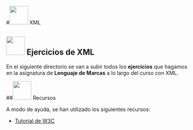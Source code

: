 #<img src="https://cdn4.iconfinder.com/data/icons/dellios_system_icons/png/xml.png" width="50">  XML
## <img src="https://cdn4.iconfinder.com/data/icons/web-and-seo-icon-set/512/tasks-512.png" width="50"> Ejercicios de XML 
En el siguiente directorio se van a subir todos los **ejercicios** que hagamos en la asignatura de **Lenguaje de Marcas** a lo largo del curso con XML. 

##<img src="http://www.librointeractivo.com/wp-content/uploads/icono.png" width="50"> Recursos

A modo de ayuda, se han utilizado los siguientes recursos:

 - [Tutorial de W3C](http://www.w3schools.com/xml/default.asp)
